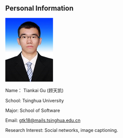 ## Personal Information

<img src="./gtk.png/"/>

Name： Tiankai Gu (顾天凯) 

School: Tsinghua University

Major: School of Software

Email: gtk18@mails.tsinghua.edu.cn

Research Interest: Social networks, image captioning. 

